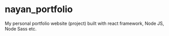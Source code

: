 # nayan_portfolio
 My personal portfolio website (project) built with react framework, Node JS, Node Sass etc.
